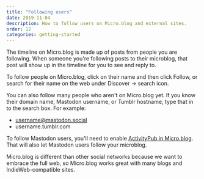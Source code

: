 ```yaml
---
title: "Following users"
date: 2019-11-04
description: How to follow users on Micro.blog and external sites.
order: 12
categories: getting-started
---
```


The timeline on Micro.blog is made up of posts from people you are following. When someone you're following posts to their microblog, that post will show up in the timeline for you to see and reply to.

To follow people on Micro.blog, click on their name and then click Follow, or search for their name on the web under Discover → search icon.

You can also follow many people who aren't on Micro.blog yet. If you know their domain name, Mastodon username, or Tumblr hostname, type that in to the search box. For example:

* username@mastodon.social
* username.tumblr.com

To follow Mastodon users, you'll need to enable [ActivityPub in Micro.blog](https://help.micro.blog/2018/activitypub/). That will also let Mastodon users follow your microblog.

Micro.blog is different than other social networks because we want to embrace the full web, so Micro.blog works great with many blogs and IndieWeb-compatible sites.
